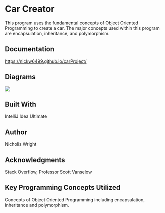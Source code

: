 # Car Creator

This program uses the fundamental concepts of Object Oriented Programming to create a car. The major concepts used within this program are encapsulation, inheritance, and polymorphism.

## Documentation
https://nickw6499.github.io/carProject/
## Diagrams
![](ClassDiagram.PNG)

## Built With
IntelliJ Idea Ultimate

## Author
Nicholis Wright


## Acknowledgments
Stack Overflow, 
Professor Scott Vanselow

## Key Programming Concepts Utilized
Concepts of Object Oriented Programming including encapsulation, inheritance and polymorphism.
